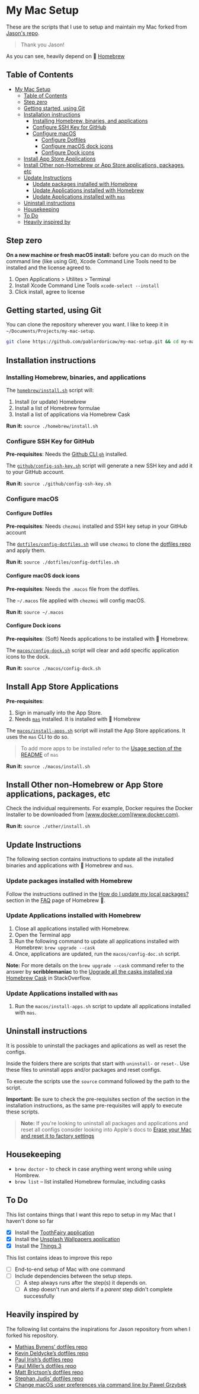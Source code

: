 # My Mac Setup

These are the scripts that I use to setup and maintain my Mac forked from [Jason's repo](https://github.com/pablordoricaw/my-mac-setup).
> Thank you Jason!

As you can see, heavily depend on :beer: [Homebrew](brew.sh)

## Table of Contents

- [My Mac Setup](#my-mac-setup)
  - [Table of Contents](#table-of-contents)
  - [Step zero](#step-zero)
  - [Getting started, using Git](#getting-started-using-git)
  - [Installation instructions](#installation-instructions)
    - [Installing Homebrew, binaries, and applications](#installing-homebrew-binaries-and-applications)
    - [Configure SSH Key for GitHub](#configure-ssh-key-for-github)
    - [Configure macOS](#configure-macos)
      - [Configure Dotfiles](#configure-dotfiles)
      - [Configure macOS dock icons](#configure-macos-dock-icons)
      - [Configure Dock icons](#configure-dock-icons)
  - [Install App Store Applications](#install-app-store-applications)
  - [Install Other non-Homebrew or App Store applications, packages, etc](#install-other-non-homebrew-or-app-store-applications-packages-etc)
  - [Update Instructions](#update-instructions)
    - [Update packages installed with Homebrew](#update-packages-installed-with-homebrew)
    - [Update Applications installed with Homebrew](#update-applications-installed-with-homebrew)
    - [Update Applications installed with `mas`](#update-applications-installed-with-mas)
  - [Uninstall instructions](#uninstall-instructions)
  - [Housekeeping](#housekeeping)
  - [To Do](#to-do)
  - [Heavily inspired by](#heavily-inspired-by)

## Step zero

**On a new machine or fresh macOS install:** before you can do much on the command line (like using Git), Xcode Command Line Tools need to be installed and the license agreed to.

1. Open Applications > Utilites > Terminal
2. Install Xcode Command Line Tools `xcode-select --install`
3. Click install, agree to license

## Getting started, using Git

You can clone the repository wherever you want. I like to keep it in `~/Documents/Projects/my-mac-setup`.

```bash
git clone https://github.com/pablordoricaw/my-mac-setup.git && cd my-mac-setup
```

## Installation instructions

### Installing Homebrew, binaries, and applications

The [`homebrew/install.sh`](https://github.com/pablordoricaw/my-mac-setup/blob/main/homebrew/install.sh) script will:

1. Install (or update) Homebrew
2. Install a list of Homebrew formulae
3. Install a list of applications via Homebrew Cask

**Run it:** `source ./homebrew/install.sh`

### Configure SSH Key for GitHub

**Pre-requisites**: Needs the [Github CLI `gh`](https://cli.github.com/) installed.

The [`github/config-ssh-key.sh`](https://github.com/pablordoricaw/my-mac-setup/blob/main/github/config-ssh-key.sh) script will generate a new SSH key and add it to your GitHub account.

**Run it:** `source ./github/config-ssh-key.sh`

### Configure macOS

#### Configure Dotfiles

**Pre-requisites**: Needs `chezmoi` installed and SSH key setup in your GitHub account

The [`dotfiles/config-dotfiles.sh`](https://github.com/pablordoricaw/my-mac-setup/blob/main/dotfiles/config-dotfiles.sh) will use `chezmoi` to clone the [dotfiles repo](https://github.com/pablordoricaw/my-macos-dotfiles) and apply them.

**Run it:** `source ./dotfiles/config-dotfiles.sh`

#### Configure macOS dock icons

**Pre-requisites**: Needs the `.macos` file from the dotfiles.

The `~/.macos` file applied with `chezmoi` will config macOS.

**Run it:** `source ~/.macos`

#### Configure Dock icons

**Pre-requisites**: (Soft) Needs applications to be installed with 🍺 Homebrew.

The [`macos/config-dock.sh`](https://github.com/pablordoricaw/my-mac-setup/blob/main/macos/config-dock.sh) script will clear and add specific application icons to the dock.

**Run it:** `source ./macos/config-dock.sh`

## Install App Store Applications

**Pre-requisites**:

1. Sign in manually into the App Store.
2. Needs [`mas`](https://github.com/mas-cli/mas) installed. It is installed with 🍺 Homebrew

The [`macos/install-apps.sh`](https://github.com/pablordoricaw/my-mac-setup/blob/main/macos/install-apps.sh) script will install the App Store applications. It uses the `mas` CLI to do so.

> To add more apps to be installed refer to the [Usage section of the README](https://github.com/mas-cli/mas#-usage) of `mas`

**Run it:** `source ./macos/install.sh`

## Install Other non-Homebrew or App Store applications, packages, etc

Check the individual requirements. For example, Docker requires the Docker Installer to be downloaded from [www.docker.com](www.docker.com).

**Run it:** `source ./other/install.sh`

## Update Instructions

The following section contains instructions to update all the installed binaries and applications with 🍺 Homebrew and `mas`.

### Update packages installed with Homebrew

Follow the instructions outlined in the [How do I update my local packages?](https://docs.brew.sh/FAQ#how-do-i-update-my-local-packages) section in the [FAQ](https://docs.brew.sh/FAQ) page of Homebrew 🍺.

### Update Applications installed with Homebrew

1. Close all applications installed with Homebrew.
2. Open the Terminal app
3. Run the following command to update all applications installed with Homebrew:
   ```brew upgrade --cask```
4. Once, applications are updated, run the `macos/config-doc.sh` script.

**Note:** For more details on the `brew upgrade --cask` command refer to the answer by **scribblemaniac** to the [Upgrade all the casks installed via Homebrew Cask](https://stackoverflow.com/questions/31968664/upgrade-all-the-casks-installed-via-homebrew-cask) in StackOverflow.

### Update Applications installed with `mas`

1. Run the `macos/install-apps.sh` script to update all applications installed with `mas`.

## Uninstall instructions

It is possible to uninstall the packages and aplications as well as reset the configs.

Inside the folders there are scripts that start with `uninstall-` or `reset-`. Use these files to uninstall apps and/or packages and reset configs.

To execute the scripts use the `source` command followed by the path to the script.

**Important:** Be sure to check the pre-requisites section of the section in the installation instructions, as the same pre-requisites will apply to execute these scripts.

 > **Note:** If you're looking to uninstall all packages and applications and reset all configs consider looking into Apple's docs to [Erase your Mac and reset it to factory settings](https://support.apple.com/en-us/HT212749#:~:text=From%20the%20Apple%20menu%20%EF%A3%BF,Erase%20All%20Content%20and%20Settings.)

## Housekeeping

- `brew doctor` - to check in case anything went wrong while using Hombrew.
- `brew list` – list installed Homebrew formulae, including casks

## To Do

This list contains things that I want this repo to setup in my Mac that I haven't done so far

- [x] Install the [ToothFairy application](https://c-command.com/toothfairy/)
- [x] Install the [Unsplash Wallpapers application](https://apps.apple.com/us/app/unsplash-wallpapers/id1284863847?mt=12)
- [x] Install the [Things 3](https://apps.apple.com/us/app/things-3/id904237743)

This list contains ideas to improve this repo

- [ ] End-to-end setup of Mac with one command
- [ ] Include dependencies between the setup steps.
  - [ ] A step always runs after the step(s) it depends on.
  - [ ] A step doesn't run and alerts if a *parent* step didn't complete successfully

## Heavily inspired by

The following list contains the inspirations for Jason repository from when I forked his repository.

- [Mathias Bynens’ dotfiles repo](https://mths.be/dotfiles)
- [Kevin Deldycke’s dotfiles repo](https://github.com/kdeldycke/dotfiles)
- [Paul Irish’s dotfiles repo](https://github.com/paulirish/dotfiles/)
- [Paul Miller’s dotfiles repo](https://github.com/paulmillr/dotfiles)
- [Matt Brictson’s dotfiles repo](https://github.com/mattbrictson/dotfiles)
- [Stephan Judis’ dotfiles repo](https://github.com/stefanjudis/dotfiles/)
- [Change macOS user preferences via command line by Pawel Grzybek](https://pawelgrzybek.com/change-macos-user-preferences-via-command-line/)
